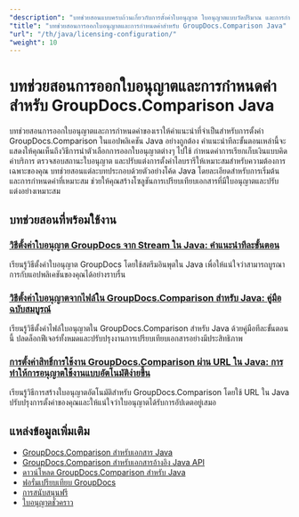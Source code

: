 ```yaml
---
"description": "บทช่วยสอนแบบครบถ้วนเกี่ยวกับการตั้งค่าใบอนุญาต ใบอนุญาตแบบวัดปริมาณ และการกำหนดค่า GroupDocs.Comparison สำหรับ Java"
"title": "บทช่วยสอนการออกใบอนุญาตและการกำหนดค่าสำหรับ GroupDocs.Comparison Java"
"url": "/th/java/licensing-configuration/"
"weight": 10
---
```


# บทช่วยสอนการออกใบอนุญาตและการกำหนดค่าสำหรับ GroupDocs.Comparison Java

บทช่วยสอนการออกใบอนุญาตและการกำหนดค่าของเราให้คำแนะนำที่จำเป็นสำหรับการตั้งค่า GroupDocs.Comparison ในแอปพลิเคชัน Java อย่างถูกต้อง คำแนะนำทีละขั้นตอนเหล่านี้จะแสดงให้คุณเห็นถึงวิธีการนำตัวเลือกการออกใบอนุญาตต่างๆ ไปใช้ กำหนดค่าการเรียกเก็บเงินแบบคิดค่าบริการ ตรวจสอบสถานะใบอนุญาต และปรับแต่งการตั้งค่าไลบรารีให้เหมาะสมสำหรับความต้องการเฉพาะของคุณ บทช่วยสอนแต่ละบทประกอบด้วยตัวอย่างโค้ด Java โดยละเอียดสำหรับการเริ่มต้นและการกำหนดค่าที่เหมาะสม ช่วยให้คุณสร้างโซลูชันการเปรียบเทียบเอกสารที่มีใบอนุญาตและปรับแต่งอย่างเหมาะสม

## บทช่วยสอนที่พร้อมใช้งาน

### [วิธีตั้งค่าใบอนุญาต GroupDocs จาก Stream ใน Java: คำแนะนำทีละขั้นตอน](./set-groupdocs-license-stream-java-guide/)
เรียนรู้วิธีตั้งค่าใบอนุญาต GroupDocs โดยใช้สตรีมอินพุตใน Java เพื่อให้แน่ใจว่าสามารถบูรณาการกับแอปพลิเคชันของคุณได้อย่างราบรื่น

### [วิธีตั้งค่าใบอนุญาตจากไฟล์ใน GroupDocs.Comparison สำหรับ Java: คู่มือฉบับสมบูรณ์](./groupdocs-comparison-license-setup-java/)
เรียนรู้วิธีตั้งค่าไฟล์ใบอนุญาตใน GroupDocs.Comparison สำหรับ Java ด้วยคู่มือทีละขั้นตอนนี้ ปลดล็อกฟีเจอร์ทั้งหมดและปรับปรุงงานการเปรียบเทียบเอกสารอย่างมีประสิทธิภาพ

### [การตั้งค่าสิทธิ์การใช้งาน GroupDocs.Comparison ผ่าน URL ใน Java: การทำให้การอนุญาตใช้งานแบบอัตโนมัติง่ายขึ้น](./set-groupdocs-comparison-license-url-java/)
เรียนรู้วิธีการสร้างใบอนุญาตอัตโนมัติสำหรับ GroupDocs.Comparison โดยใช้ URL ใน Java ปรับปรุงการตั้งค่าของคุณและให้แน่ใจว่าใบอนุญาตได้รับการอัปเดตอยู่เสมอ

## แหล่งข้อมูลเพิ่มเติม

- [GroupDocs.Comparison สำหรับเอกสาร Java](https://docs.groupdocs.com/comparison/java/)
- [GroupDocs.Comparison สำหรับเอกสารอ้างอิง Java API](https://reference.groupdocs.com/comparison/java/)
- [ดาวน์โหลด GroupDocs.Comparison สำหรับ Java](https://releases.groupdocs.com/comparison/java/)
- [ฟอรั่มเปรียบเทียบ GroupDocs](https://forum.groupdocs.com/c/comparison)
- [การสนับสนุนฟรี](https://forum.groupdocs.com/)
- [ใบอนุญาตชั่วคราว](https://purchase.groupdocs.com/temporary-license/)